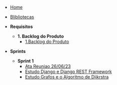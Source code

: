 - [Home](/)
- [Blibliotecas](/ferramentas.md)

- **Requisitos**

  - **1. Backlog do Produto**
    - [1.Backlog do Produto](/Requisitos/backlog.md)
    
- **Sprints**

  - **Sprint 1**
    - [Ata Reuniao 26/06/23](/AtaReuniao/AtaReuniao_2606.md)
    - [Estudo Django e Django REST Framework](/Estudos/Django.md)
    - [Estudo Grafos e o Algoritmo de Dijkrstra](./Estudos/Grafos.md)


